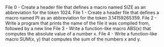 File 0 - Create a header file that defines a macro named SIZE as an abbreviation for the token 1024.
File 1 - Create a header file that defines a macro named PI as an abbreviation for the token 3.14159265359.
File 2 - Write a program that prints the name of the file it was compiled from, followed by a new line
File 3 - Write a function-like macro ABS(x) that computes the absolute value of a number x.
File 4 - Write a function-like macro SUM(x, y) that computes the sum of the numbers x and y.
